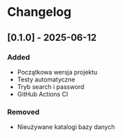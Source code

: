 # Changelog

## [0.1.0] - 2025-06-12
### Added
- Początkowa wersja projektu
- Testy automatyczne
- Tryb search i password
- GitHub Actions CI

### Removed
- Nieużywane katalogi bazy danych
